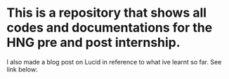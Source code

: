 # This is a repository that shows all codes and documentations for the HNG pre and post internship. 
I also made a blog post on Lucid in reference to what ive learnt so far. See link below:

